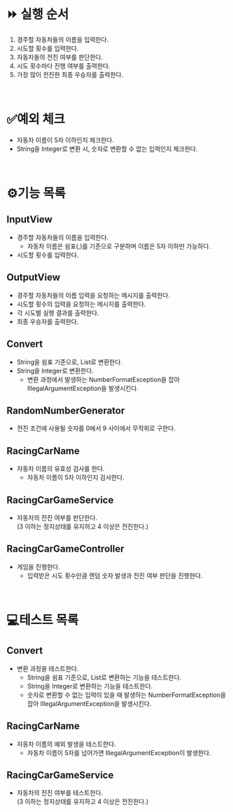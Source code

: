 # ⏩ 실행 순서

1. 경주할 자동차들의 이름을 입력한다.
2. 시도할 횟수를 입력한다.
3. 자동차들의 전진 여부를 판단한다.
4. 시도 횟수마다 진행 여부를 출력한다.
5. 가장 많이 전진한 최종 우승자를 출력한다.

<br>

# ✅예외 체크

- 자동차 이름이 5자 이하인지 체크한다.
- String을 Integer로 변환 시, 숫자로 변환할 수 없는 입력인지 체크한다.

<br>

# ⚙️기능 목록

## InputView

- 경주할 자동차들의 이름을 입력한다.
    - 자동차 이름은 쉼표(,)를 기준으로 구분하며 이름은 5자 이하만 가능하다.
- 시도할 횟수를 입력한다.

## OutputView

- 경주할 자동차들의 이름 입력을 요청하는 메시지를 출력한다.
- 시도할 횟수의 입력을 요청하는 메시지를 출력한다.
- 각 시도별 실행 결과를 출력한다.
- 최종 우승자를 출력한다.

## Convert

- String을 쉼표 기준으로, List로 변환한다.
- String을 Integer로 변환한다.
    - 변환 과정에서 발생하는 NumberFormatException을 잡아 IllegalArgumentException을 발생시킨다.

## RandomNumberGenerator

- 전진 조건에 사용될 숫자를 0에서 9 사이에서 무작위로 구한다.

## RacingCarName

- 자동차 이름의 유효성 검사를 한다.
    - 자동차 이름이 5자 이하인지 검사한다.

## RacingCarGameService

- 자동차의 전진 여부를 판단한다.<br>(3 이하는 정지상태를 유지하고 4 이상은 전진한다.)

## RacingCarGameController

- 게임을 진행한다.
    - 입력받은 시도 횟수만큼 랜덤 숫자 발생과 전진 여부 판단을 진행한다.

<br>

# 💻테스트 목록

## Convert

- 변환 과정을 테스트한다.
    - String을 쉼표 기준으로, List로 변환하는 기능을 테스트한다.
    - String을 Integer로 변환하는 기능을 테스트한다.
    - 숫자로 변환할 수 없는 입력이 있을 때 발생하는 NumberFormatException을 잡아 IllegalArgumentException을 발생시킨다.

## RacingCarName

- 자동차 이름의 예외 발생을 테스트한다.
    - 자동차 이름이 5자를 넘어가면 IllegalArgumentException이 발생한다.

## RacingCarGameService

- 자동차의 전진 여부를 테스트한다.<br>(3 이하는 정지상태를 유지하고 4 이상은 전진한다.)